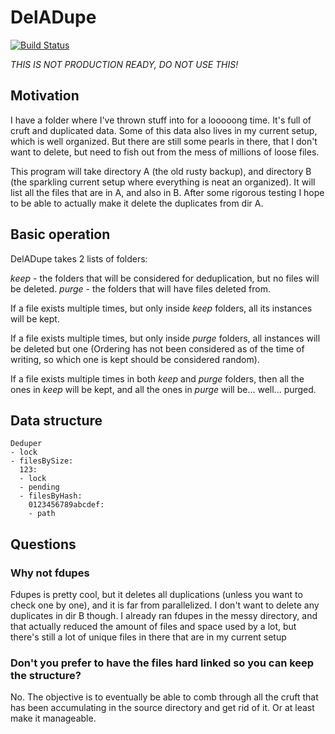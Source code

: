 # DelADupe

[![Build Status](https://travis-ci.org/mamoit/deladupe.svg?branch=master)](https://travis-ci.org/mamoit/deladupe)

*THIS IS NOT PRODUCTION READY, DO NOT USE THIS!*

## Motivation
I have a folder where I've thrown stuff into for a looooong time.
It's full of cruft and duplicated data.
Some of this data also lives in my current setup, which is well organized.
But there are still some pearls in there, that I don't want to delete, but need to fish out from the mess of millions of loose files.

This program will take directory A (the old rusty backup), and directory B (the sparkling current setup where everything is neat an organized).
It will list all the files that are in A, and also in B.
After some rigorous testing I hope to be able to actually make it delete the duplicates from dir A.

## Basic operation
DelADupe takes 2 lists of folders:

*keep* - the folders that will be considered for deduplication, but no files will be deleted.
*purge* - the folders that will have files deleted from.

If a file exists multiple times, but only inside *keep* folders, all its instances will be kept.

If a file exists multiple times, but only inside *purge* folders, all instances will be deleted but one (Ordering has not been considered as of the time of writing, so which one is kept should be considered random).

If a file exists multiple times in both *keep* and *purge* folders, then all the ones in *keep* will be kept, and all the ones in *purge* will be... well... purged.

## Data structure
```
Deduper
- lock
- filesBySize:
  123:
  - lock
  - pending
  - filesByHash:
    0123456789abcdef:
    - path
```

## Questions

### Why not fdupes
Fdupes is pretty cool, but it deletes all duplications (unless you want to check one by one), and it is far from parallelized.
I don't want to delete any duplicates in dir B though.
I already ran fdupes in the messy directory, and that actually reduced the amount of files and space used by a lot, but there's still a lot of unique files in there that are in my current setup

### Don't you prefer to have the files hard linked so you can keep the structure?
No.
The objective is to eventually be able to comb through all the cruft that has been accumulating in the source directory and get rid of it.
Or at least make it manageable.
